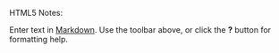 HTML5 Notes:



Enter text in [Markdown](http://daringfireball.net/projects/markdown/). Use the toolbar above, or click the **?** button for formatting help.
